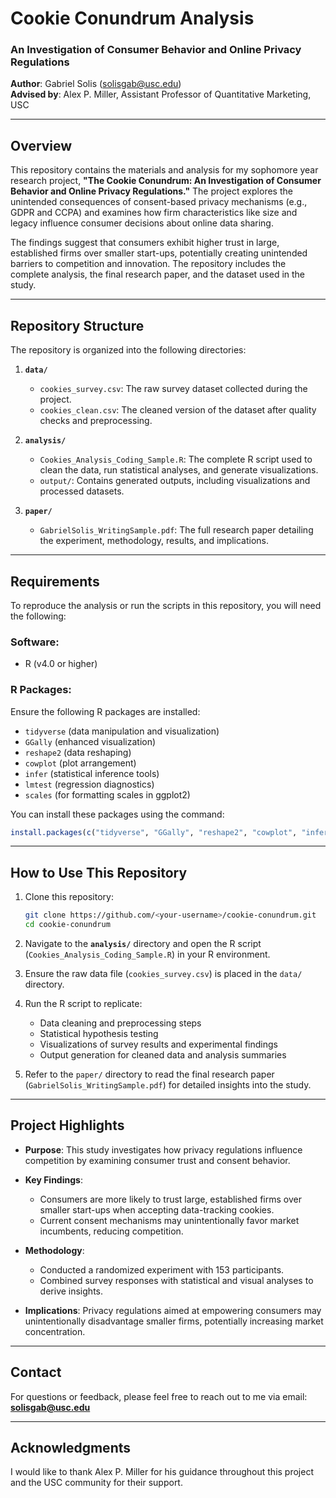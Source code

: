 # **Cookie Conundrum Analysis**

### **An Investigation of Consumer Behavior and Online Privacy Regulations**
**Author**: Gabriel Solis (solisgab@usc.edu)  
**Advised by**: Alex P. Miller, Assistant Professor of Quantitative Marketing, USC  

---

## **Overview**
This repository contains the materials and analysis for my sophomore year research project, **"The Cookie Conundrum: An Investigation of Consumer Behavior and Online Privacy Regulations."** The project explores the unintended consequences of consent-based privacy mechanisms (e.g., GDPR and CCPA) and examines how firm characteristics like size and legacy influence consumer decisions about online data sharing.

The findings suggest that consumers exhibit higher trust in large, established firms over smaller start-ups, potentially creating unintended barriers to competition and innovation. The repository includes the complete analysis, the final research paper, and the dataset used in the study.

---

## **Repository Structure**
The repository is organized into the following directories:

1. **`data/`**  
   - `cookies_survey.csv`: The raw survey dataset collected during the project.  
   - `cookies_clean.csv`: The cleaned version of the dataset after quality checks and preprocessing.  

2. **`analysis/`**  
   - `Cookies_Analysis_Coding_Sample.R`: The complete R script used to clean the data, run statistical analyses, and generate visualizations.  
   - `output/`: Contains generated outputs, including visualizations and processed datasets.  

3. **`paper/`**  
   - `GabrielSolis_WritingSample.pdf`: The full research paper detailing the experiment, methodology, results, and implications.

---

## **Requirements**
To reproduce the analysis or run the scripts in this repository, you will need the following:

### **Software:**
- R (v4.0 or higher)

### **R Packages:**
Ensure the following R packages are installed:
- `tidyverse` (data manipulation and visualization)
- `GGally` (enhanced visualization)
- `reshape2` (data reshaping)
- `cowplot` (plot arrangement)
- `infer` (statistical inference tools)
- `lmtest` (regression diagnostics)
- `scales` (for formatting scales in ggplot2)

You can install these packages using the command:
```R
install.packages(c("tidyverse", "GGally", "reshape2", "cowplot", "infer", "lmtest", "scales"))
```

---

## **How to Use This Repository**
1. Clone this repository:
   ```bash
   git clone https://github.com/<your-username>/cookie-conundrum.git
   cd cookie-conundrum
   ```

2. Navigate to the **`analysis/`** directory and open the R script (`Cookies_Analysis_Coding_Sample.R`) in your R environment.

3. Ensure the raw data file (`cookies_survey.csv`) is placed in the `data/` directory.

4. Run the R script to replicate:
   - Data cleaning and preprocessing steps
   - Statistical hypothesis testing
   - Visualizations of survey results and experimental findings
   - Output generation for cleaned data and analysis summaries

5. Refer to the `paper/` directory to read the final research paper (`GabrielSolis_WritingSample.pdf`) for detailed insights into the study.

---

## **Project Highlights**
- **Purpose**: This study investigates how privacy regulations influence competition by examining consumer trust and consent behavior.  
- **Key Findings**:  
  - Consumers are more likely to trust large, established firms over smaller start-ups when accepting data-tracking cookies.  
  - Current consent mechanisms may unintentionally favor market incumbents, reducing competition.  

- **Methodology**:  
  - Conducted a randomized experiment with 153 participants.  
  - Combined survey responses with statistical and visual analyses to derive insights.  

- **Implications**: Privacy regulations aimed at empowering consumers may unintentionally disadvantage smaller firms, potentially increasing market concentration.

---

## **Contact**
For questions or feedback, please feel free to reach out to me via email: **solisgab@usc.edu**

---

## **Acknowledgments**
I would like to thank Alex P. Miller for his guidance throughout this project and the USC community for their support.
